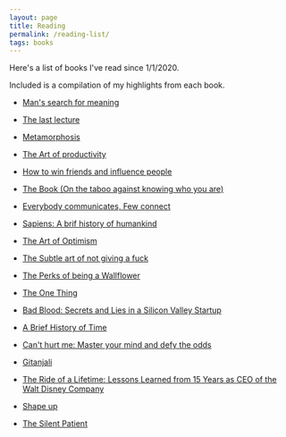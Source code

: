 ```yaml
---
layout: page
title: Reading
permalink: /reading-list/
tags: books
---
```


Here's a list of books I've read since 1/1/2020.

Included is a compilation of my highlights from each book.

-   [Man's search for meaning](https://www.notion.so/Man-s-search-for-meaning-f88372b0d5a94012a0f5133773e31425)

-   [The last lecture](https://www.notion.so/The-last-lecture-bc14a16dfed64bfa9d6796e418599212)

-   [Metamorphosis](https://www.notion.so/Metamorphosis-a239316d98094a67ae2ffdb44512f914)

-   [The Art of productivity](https://www.notion.so/The-Art-of-Productivity-10810ea74cf44a219e2f26aa876e38f5)

-   [How to win friends and influence people](https://www.notion.so/How-to-win-friends-and-influence-people-cf7b624a08844dd4869bd91d8ec337bc)

-   [The Book (On the taboo against knowing who you are)](https://www.notion.so/The-Book-On-the-taboo-against-knowing-who-you-are-a4c8583bd6d4435ead268addac703381)

-   [Everybody communicates, Few connect](https://www.notion.so/Everybody-communicates-Few-connect-6ce9237a5eae4b2d96b7dafc874a728e)

-   [Sapiens: A brif history of humankind](https://www.notion.so/Sapiens-2ec4ea9d7bd64beca21e3d001967cd3e)

-   [The Art of Optimism](https://www.notion.so/The-Art-of-Optimism-d3bfe64f4cca40c380ccdd9dd8b2e61f)

-   [The Subtle art of not giving a fuck](https://www.notion.so/The-subtle-art-of-not-giving-a-fuck-fcde2771189b41958cad70a72e908cb5)

-   [The Perks of being a Wallflower](https://www.notion.so/The-Perks-of-being-a-Wallflower-87f294f64a814f438fb1582ddc11284b)

-   [The One Thing](https://www.notion.so/The-One-thing-24c4ca7c0ffb42259458c4cf8b2ae5d1)

-   [Bad Blood: Secrets and Lies in a Silicon Valley Startup](https://www.notion.so/Bad-Blood-Secrets-and-Lies-in-a-Silicon-Valley-Startup-4194944976d34c4f95660b7f88ed5fbc)

-   [A Brief History of Time](https://www.notion.so/A-Brief-history-of-time-5a4e18e5f50640d6a83df064a38a99f0)

-   [Can't hurt me: Master your mind and defy the odds](https://www.notion.so/Can-t-hurt-me-f093dcee84d241ae9d4b738d5838340a)

-   [Gitanjali](https://www.notion.so/Gitanjali-21d24b0b767e4e16ac6cec31daeb78b8)

-   [The Ride of a Lifetime: Lessons Learned from 15 Years as CEO of the Walt Disney Company](https://www.notion.so/The-Ride-of-a-lifetime-32113ef12ae04ea196b7a2ea68cab5ef)

-   [Shape up](https://www.notion.so/Shape-up-4390f9f3764e4845b3b4ec15a50158f2)

-   [The Silent Patient](https://www.notion.so/The-Silent-Patient-55721d5b4b484da296b9ff99c5e6fa4c)

